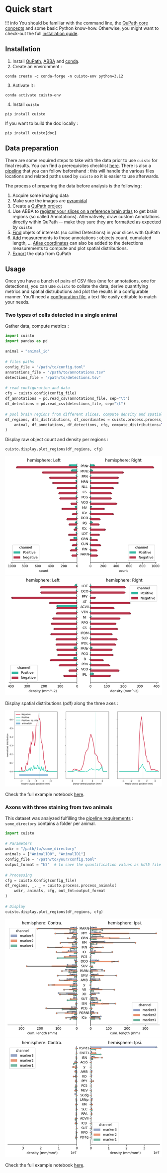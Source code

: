# Quick start

!!! info
    You should be familiar with the command line, the [QuPath core concepts](https://qupath.readthedocs.io/en/stable/docs/starting/first_steps.html) and some basic Python know-how. Otherwise, you might want to check-out the full [installation guide](guide-installation.md).

## Installation
1. Install [QuPath](https://qupath.github.io), [ABBA](https://teamncmc.github.io/cuisto/guide-install-abba.html) and [conda](https://conda-forge.org/download/).
2. Create an environment :
```
conda create -c conda-forge -n cuisto-env python=3.12
```
3. Activate it :
```
conda activate cuisto-env
```
4. Install `cuisto`
```
pip install cuisto
```
If you want to build the doc locally :
```
pip install cuisto[doc]
```

## Data preparation
There are some required steps to take with the data prior to use `cuisto` for final results. You can find a prerequisites checklist [here](guide-use-cuisto.md#prerequisites-checklist). There is also a [pipeline](guide-pipeline.md) that you can follow beforehand : this will handle the various files locations and related paths used by `cuisto` so it is easier to use afterwards.

The process of preparing the data before analysis is the following :

1. Acquire some imaging data
2. Make sure the images are [pyramidal](guide-create-pyramids.md)
3. Create a [QuPath project](guide-qupath-objects.md#qupath-project)
4. Use ABBA to [register your slices on a reference brain atlas](guide-register-abba.md) to get brain regions (so called Annotations). Alternatively, draw custom Annotations directly within QuPath -- make they sure they are [formatted as expected](guide-prepare-qupath.md#annotations) by `cuisto`
5. [Find](guide-qupath-objects.md) objets of interests (so called Detections) in your slices with QuPath
6. [Add](guide-prepare-qupath.md#adding-measurements) measurements to those annotations : objects count, cumulated length, ... [Atlas coordinates](guide-prepare-qupath.md#detections) can also be added to the detections measurements to compute and plot spatial distributions.
7. [Export](guide-prepare-qupath.md#qupath-export) the data from QuPath

## Usage
Once you have a bunch of pairs of CSV files (one for annotations, one for detections), you can use `cuisto` to collate the data, derive quantifying metrics and spatial distrubutions and plot the results in a configurable manner. You'll need a [configuration file](main-configuration-files.md#configtoml), a text file easily editable to match your needs.

### Two types of cells detected in a single animal
Gather data, compute metrics :

```python
import cuisto
import pandas as pd

animal = "animal_id"

# files paths
config_file = "/path/to/config.toml"
annotations_file = "/path/to/annotations.tsv"
detections_file = "/path/to/detections.tsv"

# read configuration and data
cfg = cuisto.config(config_file)
df_annotations = pd.read_csv(annotations_file, sep="\t")
df_detections = pd.read_csv(detections_file, sep="\t")

# pool brain regions from different slices, compute density and spatial distributions
df_regions, dfs_distributions, df_coordinates = cuisto.process.process_animal(
    animal, df_annotations, df_detections, cfg, compute_distributions=True
)
```
Display raw object count and density per regions :

```python
cuisto.display.plot_regions(df_regions, cfg)
```

![Cell count per regions](images/cell-count-regions.png)
![Cell density per regions](images/cell-density-regions.png)

Display spatial distributions (pdf) along the three axes :

![Cell spatial distributions](images/cell-pdf.png)

Check the full example notebook [here](demo_notebooks/cells_distributions.ipynb).

### Axons with three staining from two animals
This dataset was analyzed fulfilling the [pipeline requirements](guide-pipeline.md) : `some_directory` contains a folder per animal.

```python
import cuisto

# Parameters
wdir = "/path/to/some_directory"
animals = ["AnimalID0", "AnimalID1"]
config_file = "/path/to/your/config.toml"
output_format = "h5"  # to save the quantification values as hdf5 file

# Processing
cfg = cuisto.Config(config_file)
df_regions, _, _ = cuisto.process.process_animals(
    wdir, animals, cfg, out_fmt=output_format
)

# Display
cuisto.display.plot_regions(df_regions, cfg)
```

![Fibers cumulated length per brain regions](images/fibres-length-regions.png)
![Fibers density per brain regions](images/fibres-density-regions.png)

Check the full example notebook [here](demo-notebooks/fibers_length_multi.ipynb).